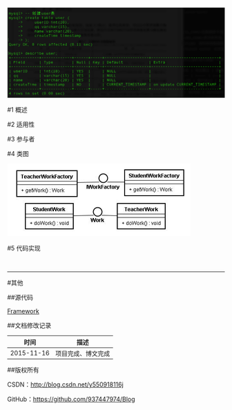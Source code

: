 ![DDl-1](https://raw.githubusercontent.com/937447974/Blog/master/Resources/2015111101.png)

#1 概述


#2 适用性


#3 参与者


#4 类图

![DDl-1](https://raw.githubusercontent.com/937447974/Blog/master/Resources/2015112701.png)

#5 代码实现

&#160;

----------

#其他

##源代码

[Framework](https://github.com/937447974/Framework)

##文档修改记录

| 时间 | 描述 |
| ---- | ---- |
| 2015-11-16 | 项目完成、博文完成 |

##版权所有

CSDN：http://blog.csdn.net/y550918116j

GitHub：https://github.com/937447974/Blog